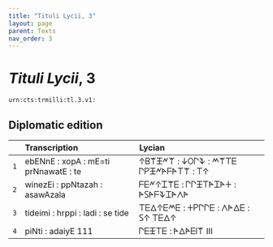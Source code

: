 ```yaml
---
title: "Tituli Lycii, 3"
layout: page
parent: Texts
nav_order: 3
---
```




# *Tituli Lycii*, 3




`urn:cts:trmilli:tl.3.v1:`

## Diplomatic edition

|  | Transcription | Lycian |
| :---: | :------ | :------ |
| `1` | ebENnE : xopA : mE=ti prNnawatE : te | 𐊁𐊂𐊚𐊑𐊏𐊚 : 𐊜𐊒𐊓𐊙 : 𐊎𐊚𐊗𐊆 𐊓𐊕𐊑𐊏𐊀𐊇𐊀𐊗𐊚 : 𐊗𐊁 |
| `2` | winezEi : ppNtazah : asawAzala | 𐊇𐊆𐊏𐊁𐊈𐊚𐊆 : 𐊓𐊓𐊑𐊗𐊀𐊈𐊀𐊛 : 𐊀𐊖𐊀𐊇𐊙𐊈𐊀𐊍𐊀 |
| `3` | tideimi : hrppi : ladi : se tide | 𐊗𐊆𐊅𐊁𐊆𐊎𐊆 : 𐊛𐊕𐊓𐊓𐊆 : 𐊍𐊀𐊅𐊆 : 𐊖𐊁 𐊗𐊆𐊅𐊁 |
| `4` | piNti : adaiyE 111 | 𐊓𐊆𐊑𐊗𐊆 : 𐊀𐊅𐊀𐊆𐊊𐊚 III |
